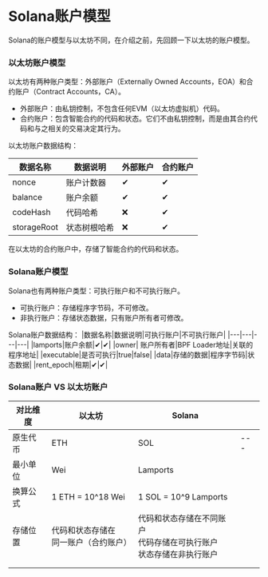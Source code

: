 # Solana账户模型

Solana的账户模型与以太坊不同，在介绍之前，先回顾一下以太坊的账户模型。

### 以太坊账户模型

以太坊有两种账户类型：外部账户（Externally Owned Accounts，EOA）和合约账户（Contract Accounts，CA）。

- 外部账户：由私钥控制，不包含任何EVM（以太坊虚拟机）代码。
- 合约账户：包含智能合约的代码和状态。它们不由私钥控制，而是由其合约代码和与之相关的交易决定其行为。

以太坊账户数据结构：

|数据名称|数据说明|外部账户|合约账户|
|---|---|---|---|
|nonce|账户计数器|✔|✔|
|balance|账户余额|✔|✔|
|codeHash|代码哈希|❌|✔|
|storageRoot|状态树根哈希|❌|✔|

在以太坊的合约账户中，存储了智能合约的代码和状态。

### Solana账户模型

Solana也有两种账户类型：可执行账户和不可执行账户。

- 可执行账户：存储程序字节码，不可修改。
- 非执行账户：存储状态数据，只有账户所有者可修改。

Solana账户数据结构：
|数据名称|数据说明|可执行账户|不可执行账户|
|---|---|---|---|
|lamports|账户余额|✔|✔|
|owner|	账户所有者|BPF Loader地址|关联的程序地址|
|executable|是否可执行|true|false|
|data|存储的数据|程序字节码|状态数据|
|rent_epoch|租期|✔|✔|

### Solana账户 VS 以太坊账户 

|对比维度|以太坊|Solana||
|---|---|---|---|
|原生代币|ETH|SOL|---|
|最小单位|Wei|Lamports|
|换算公式|1 ETH = 10^18 Wei|1 SOL = 10^9 Lamports|
|存储位置|代码和状态存储在<br>同一账户（合约账户）|代码和状态存储在不同账户<br>代码存储在可执行账户<br>状态存储在非执行账户|
||||
||||
